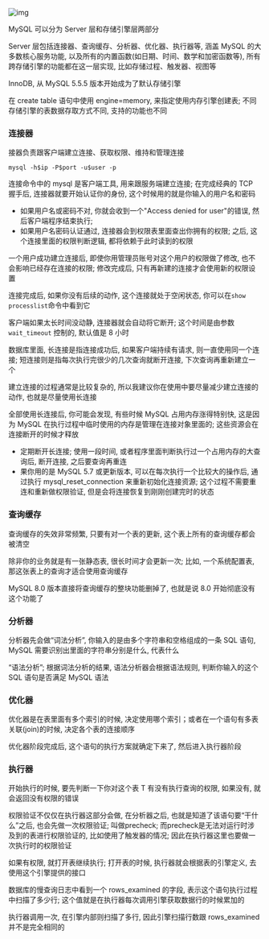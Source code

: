 ![img](https://static-i0.oss-cn-shanghai.aliyuncs.com/pic/0d2070e8f84c4801adbfa03bda1f98d9.png)

MySQL 可以分为 Server 层和存储引擎层两部分

Server 层包括连接器、查询缓存、分析器、优化器、执行器等, 涵盖 MySQL 的大多数核心服务功能, 以及所有的内置函数(如日期、时间、数学和加密函数等), 所有跨存储引擎的功能都在这一层实现, 比如存储过程、触发器、视图等

InnoDB, 从 MySQL 5.5.5 版本开始成为了默认存储引擎

在 create table 语句中使用 engine=memory, 来指定使用内存引擎创建表; 不同存储引擎的表数据存取方式不同, 支持的功能也不同

### 连接器

接器负责跟客户端建立连接、获取权限、维持和管理连接

```shell
mysql -h$ip -P$port -u$user -p
```

连接命令中的 mysql 是客户端工具, 用来跟服务端建立连接; 在完成经典的 TCP 握手后, 连接器就要开始认证你的身份, 这个时候用的就是你输入的用户名和密码

- 如果用户名或密码不对, 你就会收到一个"Access denied for user"的错误, 然后客户端程序结束执行; 
- 如果用户名密码认证通过, 连接器会到权限表里面查出你拥有的权限; 之后, 这个连接里面的权限判断逻辑, 都将依赖于此时读到的权限

一个用户成功建立连接后, 即使你用管理员账号对这个用户的权限做了修改, 也不会影响已经存在连接的权限; 修改完成后, 只有再新建的连接才会使用新的权限设置

连接完成后, 如果你没有后续的动作, 这个连接就处于空闲状态, 你可以在` show processlist `命令中看到它

客户端如果太长时间没动静, 连接器就会自动将它断开; 这个时间是由参数` wait_timeout` 控制的, 默认值是 8 小时

数据库里面, 长连接是指连接成功后, 如果客户端持续有请求, 则一直使用同一个连接; 短连接则是指每次执行完很少的几次查询就断开连接, 下次查询再重新建立一个

建立连接的过程通常是比较复杂的, 所以我建议你在使用中要尽量减少建立连接的动作, 也就是尽量使用长连接

全部使用长连接后, 你可能会发现, 有些时候 MySQL 占用内存涨得特别快, 这是因为 MySQL 在执行过程中临时使用的内存是管理在连接对象里面的; 这些资源会在连接断开的时候才释放

- 定期断开长连接; 使用一段时间, 或者程序里面判断执行过一个占用内存的大查询后, 断开连接, 之后要查询再重连
- 果你用的是 MySQL 5.7 或更新版本, 可以在每次执行一个比较大的操作后, 通过执行 mysql_reset_connection 来重新初始化连接资源; 这个过程不需要重连和重新做权限验证, 但是会将连接恢复到刚刚创建完时的状态

### 查询缓存

查询缓存的失效非常频繁, 只要有对一个表的更新, 这个表上所有的查询缓存都会被清空

除非你的业务就是有一张静态表, 很长时间才会更新一次; 比如, 一个系统配置表, 那这张表上的查询才适合使用查询缓存

MySQL 8.0 版本直接将查询缓存的整块功能删掉了, 也就是说 8.0 开始彻底没有这个功能了

### 分析器

分析器先会做“词法分析”, 你输入的是由多个字符串和空格组成的一条 SQL 语句, MySQL 需要识别出里面的字符串分别是什么, 代表什么 

“语法分析”; 根据词法分析的结果, 语法分析器会根据语法规则, 判断你输入的这个 SQL 语句是否满足 MySQL 语法

### 优化器

优化器是在表里面有多个索引的时候, 决定使用哪个索引；或者在一个语句有多表关联(join)的时候, 决定各个表的连接顺序

优化器阶段完成后, 这个语句的执行方案就确定下来了, 然后进入执行器阶段

### 执行器

开始执行的时候, 要先判断一下你对这个表 T 有没有执行查询的权限, 如果没有, 就会返回没有权限的错误

权限验证不仅仅在执行器这部分会做, 在分析器之后, 也就是知道了该语句要“干什么”之后, 也会先做一次权限验证; 叫做precheck; 而precheck是无法对运行时涉及到的表进行权限验证的, 比如使用了触发器的情况; 因此在执行器这里也要做一次执行时的权限验证

如果有权限, 就打开表继续执行; 打开表的时候, 执行器就会根据表的引擎定义, 去使用这个引擎提供的接口

数据库的慢查询日志中看到一个 rows_examined 的字段, 表示这个语句执行过程中扫描了多少行; 这个值就是在执行器每次调用引擎获取数据行的时候累加的

执行器调用一次, 在引擎内部则扫描了多行, 因此引擎扫描行数跟 rows_examined 并不是完全相同的